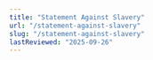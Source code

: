 ```yaml
---
title: "Statement Against Slavery"
url: "/statement-against-slavery"
slug: "/statement-against-slavery"
lastReviewed: "2025-09-26"
---
```

